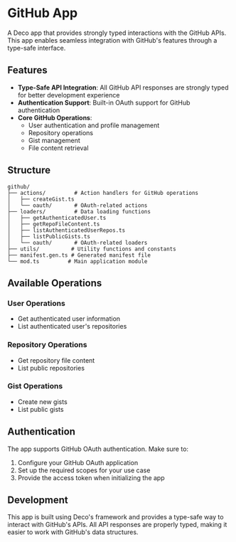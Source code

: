 # GitHub App

A Deco app that provides strongly typed interactions with the GitHub APIs. This app enables seamless integration with GitHub's features through a type-safe interface.

## Features

- **Type-Safe API Integration**: All GitHub API responses are strongly typed for better development experience
- **Authentication Support**: Built-in OAuth support for GitHub authentication
- **Core GitHub Operations**:
  - User authentication and profile management
  - Repository operations
  - Gist management
  - File content retrieval

## Structure

```
github/
├── actions/         # Action handlers for GitHub operations
│   ├── createGist.ts
│   └── oauth/       # OAuth-related actions
├── loaders/         # Data loading functions
│   ├── getAuthenticatedUser.ts
│   ├── getRepoFileContent.ts
│   ├── listAuthenticatedUserRepos.ts
│   ├── listPublicGists.ts
│   └── oauth/       # OAuth-related loaders
├── utils/          # Utility functions and constants
├── manifest.gen.ts # Generated manifest file
└── mod.ts         # Main application module
```

## Available Operations

### User Operations
- Get authenticated user information
- List authenticated user's repositories

### Repository Operations
- Get repository file content
- List public repositories

### Gist Operations
- Create new gists
- List public gists

## Authentication

The app supports GitHub OAuth authentication. Make sure to:
1. Configure your GitHub OAuth application
2. Set up the required scopes for your use case
3. Provide the access token when initializing the app

## Development

This app is built using Deco's framework and provides a type-safe way to interact with GitHub's APIs. All API responses are properly typed, making it easier to work with GitHub's data structures.
